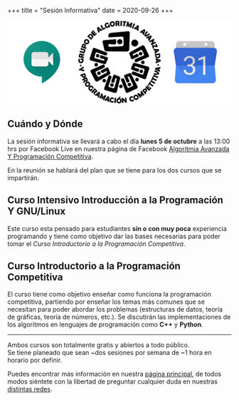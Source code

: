 +++
title = "Sesión Informativa"
date = 2020-09-26
+++

![Sesión Informativa](/sesion_informativa.png "Sesión Informativa")

## Cuándo y Dónde
La sesión informativa se llevará a cabo el día **lunes 5 de octubre** a las
13:00 hrs por Facebook Live en nuestra página de Facebook [Algoritmia Avanzada Y Programación Competitiva](https://www.facebook.com/programacioncompetitiva).
<!-- more -->

En la reunión se hablará del plan que se tiene para los dos cursos que se
impartirán.

## Curso Intensivo Introducción a la Programación Y GNU/Linux

Este curso esta pensado para estudiantes **sin o con muy poca** experiencia
programando y tiene como objetivo dar las bases necesarias para poder tomar el
*Curso Introductorio a la Programación Competitiva*.


## Curso Introductorio a la Programación Competitiva
El curso tiene como objetivo enseñar como funciona la programación competitiva, partiendo por enseñar los temas más comunes que se necesitan para poder abordar los problemas (estructuras de datos, teoría de gráficas, teoría de números, etc.). Se discutirán las implementaciones de los algoritmos en lenguajes de programación como **C++** y **Python**.

-------------------------------------------------------------------------------

Ambos cursos son totalmente gratis y abiertos a todo público.\
Se tiene planeado que sean ~dos sesiones por semana de ~1 hora en horario por
definir. 

  Puedes encontrar más información en nuestra [página principal](https://club-de-algoritmia-acatlan-guapa.github.io/), de todos modos siéntete con la libertad de preguntar cualquier duda en nuestras [distintas redes](https://club-de-algoritmia-acatlan-guapa.github.io/contacto/).
